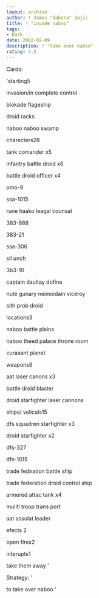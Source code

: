 ```yaml
---
layout: archive
author: ! James "dabora" Zajic
title: ! "invade naboo"
tags:
- Dark
date: 2002-02-09
description: ! "take over naboo"
rating: 3.5
---
```

Cards: 

'starting5

invasion/in complete control

blokade flageship

droid racks

naboo naboo swamp


charecters28

tank comander x5

infantry battle droid x8

battle droid officer x4

omo-9

ssa-1015

rune haako leagal counsal

383-888

383-21

ssa-306

sil unch

3b3-10

captain daultay dofine

nute gunary neimoidain viceroy

sith prob droid


locations3

naboo battle plains

naboo theed palace throne room

curasant planet



weapons6

aat laser canons x3

battle droid blaster

droid starfighter laser cannons



ships/ velicals15

dfs squadren starfighter x3

droid starfighter x2

dfs-327

dfs-1015

trade fediration battle ship

trade federation droid control ship

armered attac tank x4

muliti troop trans port

aat assulat leader


efects 2

open firex2


interupts1

take them away '

Strategy: '

to take over naboo '